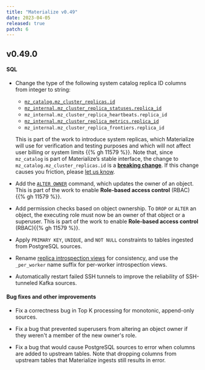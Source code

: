 ```yaml
---
title: "Materialize v0.49"
date: 2023-04-05
released: true
patch: 6
---
```


## v0.49.0

#### SQL

* Change the type of the following system catalog replica ID columns from integer to string:

    * [`mz_catalog.mz_cluster_replicas.id`](/sql/system-catalog/mz_catalog/#mz_cluster_replicas)
    * [`mz_internal.mz_cluster_replica_statuses.replica_id`](/sql/system-catalog/mz_internal/#mz_cluster_replica_statuses)
    * `mz_internal.mz_cluster_replica_heartbeats.replica_id`
    * [`mz_internal.mz_cluster_replica_metrics.replica_id`](/sql/system-catalog/mz_internal/#mz_cluster_replica_metrics)
    * `mz_internal.mz_cluster_replica_frontiers.replica_id`

    This is part of the work to introduce system replicas, which Materialize
    will use for verification and testing purposes and which will not affect
    user billing or system limits {{% gh 11579 %}}. Note that, since
    `mz_catalog` is part of Materialize’s stable interface, the change to
    `mz_catalog.mz_cluster_replicas.id` is a [**breaking change**](/releases/#backwards-compatibility).
    If this change causes you friction, please [let us know](https://materialize.com/s/chat).

* Add the [`ALTER OWNER`](/sql/alter-owner/) command, which updates the owner
  of an object. This is part of the work to enable **Role-based access
  control** (RBAC){{% gh 11579 %}}.

* Add permission checks based on object ownership. To `DROP` or `ALTER` an
  object, the executing role must now be an owner of that object or a
  superuser. This is part of the work to enable **Role-based access control**
  (RBAC){{% gh 11579 %}}.

* Apply `PRIMARY KEY`, `UNIQUE`, and `NOT NULL` constraints to tables ingested
  from PostgreSQL sources.

* Rename [replica introspection views](https://materialize.com/docs/sql/system-catalog/mz_internal/#replica-introspection-relations)
  for consistency, and use the `_per_worker` name suffix for per-worker introspection views.

* Automatically restart failed SSH tunnels to improve the reliability of
  SSH-tunneled Kafka sources.

#### Bug fixes and other improvements

- Fix a correctness bug in Top K processing for monotonic, append-only sources.

- Fix a bug that prevented superusers from altering an object owner if they weren't a member of the new owner's role.

- Fix a bug that would cause PostgreSQL sources to error when columns are added to upstream tables. Note that dropping columns from upstream tables that Materialize ingests still results in error.

